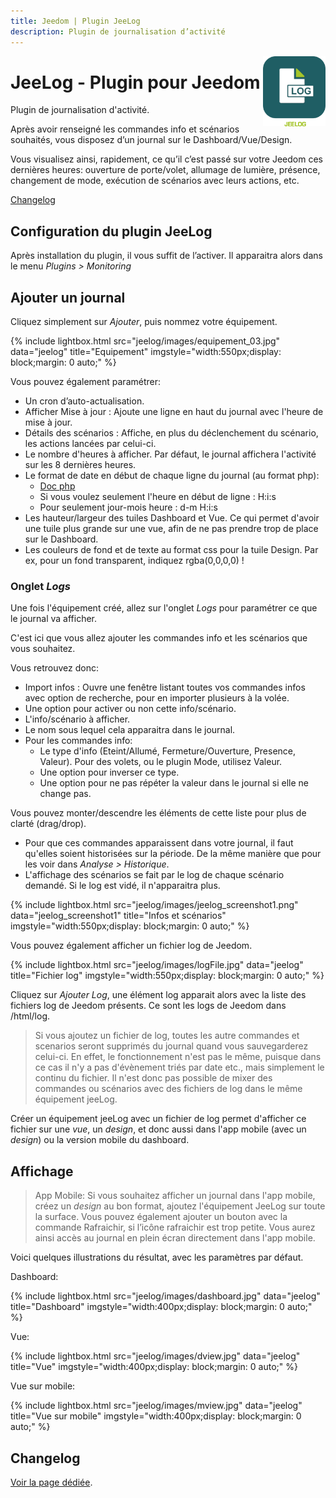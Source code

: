 ```yaml
---
title: Jeedom | Plugin JeeLog
description: Plugin de journalisation d’activité
---
```


<img align="right" src="../images/jeelog_icon.png" width="100">

# JeeLog - Plugin pour Jeedom

Plugin de journalisation d'activité.

Après avoir renseigné les commandes info et scénarios souhaités, vous disposez d’un journal sur le Dashboard/Vue/Design.

Vous visualisez ainsi, rapidement, ce qu’il c’est passé sur votre Jeedom ces dernières heures: ouverture de porte/volet, allumage de lumière, présence, changement de mode, exécution de scénarios avec leurs actions, etc.

[Changelog](changelog.md)<br />

## Configuration du plugin JeeLog

Après installation du plugin, il vous suffit de l’activer.
Il apparaitra alors dans le menu *Plugins > Monitoring*

## Ajouter un journal
Cliquez simplement sur *Ajouter*, puis nommez votre équipement.

{% include lightbox.html src="jeelog/images/equipement_03.jpg" data="jeelog" title="Equipement" imgstyle="width:550px;display: block;margin: 0 auto;" %}

Vous pouvez également paramétrer:
- Un cron d’auto-actualisation.
- Afficher Mise à jour : Ajoute une ligne en haut du journal avec l'heure de mise à jour.
- Détails des scénarios : Affiche, en plus du déclenchement du scénario, les actions lancées par celui-ci.
- Le nombre d'heures à afficher. Par défaut, le journal affichera l'activité sur les 8 dernières heures.
- Le format de date en début de chaque ligne du journal (au format php):
    - [Doc php](http://php.net/manual/fr/function.date.php)
    - Si vous voulez seulement l'heure en début de ligne : H:i:s
    - Pour seulement jour-mois heure : d-m H:i:s
- Les hauteur/largeur des tuiles Dashboard et Vue. Ce qui permet d'avoir une tuile plus grande sur une vue, afin de ne pas prendre trop de place sur le Dashboard.
- Les couleurs de fond et de texte au format css pour la tuile Design. Par ex, pour un fond transparent, indiquez rgba(0,0,0,0) !

### Onglet *Logs*

Une fois l'équipement créé, allez sur l'onglet *Logs* pour paramétrer ce que le journal va afficher.

C'est ici que vous allez ajouter les commandes info et les scénarios que vous souhaitez.

Vous retrouvez donc:
- Import infos : Ouvre une fenêtre listant toutes vos commandes infos avec option de recherche, pour en importer plusieurs à la volée.
- Une option pour activer ou non cette info/scénario.
- L'info/scénario à afficher.
- Le nom sous lequel cela apparaitra dans le journal.
- Pour les commandes info:
  - Le type d'info (Eteint/Allumé, Fermeture/Ouverture, Presence, Valeur). Pour des volets, ou le plugin Mode, utilisez Valeur.
  - Une option pour inverser ce type.
  - Une option pour ne pas répéter la valeur dans le journal si elle ne change pas.

Vous pouvez monter/descendre les éléments de cette liste pour plus de clarté (drag/drop).

- Pour que ces commandes apparaissent dans votre journal, il faut qu'elles soient historisées sur la période. De la même manière que pour les voir dans *Analyse > Historique*.
- L'affichage des scénarios se fait par le log de chaque scénario demandé. Si le log est vidé, il n'apparaitra plus.

{% include lightbox.html src="jeelog/images/jeelog_screenshot1.png" data="jeelog_screenshot1" title="Infos et scénarios" imgstyle="width:550px;display: block;margin: 0 auto;" %}

Vous pouvez également afficher un fichier log de Jeedom.

{% include lightbox.html src="jeelog/images/logFile.jpg" data="jeelog" title="Fichier log" imgstyle="width:550px;display: block;margin: 0 auto;" %}

Cliquez sur *Ajouter Log*, une élément log apparait alors avec la liste des fichiers log de Jeedom présents. Ce sont les logs de Jeedom dans /html/log.

>Si vous ajoutez un fichier de log, toutes les autre commandes et scenarios seront supprimés du journal quand vous sauvegarderez celui-ci. En effet, le fonctionnement n'est pas le même, puisque dans ce cas il n'y a pas d'évènement triés par date etc., mais simplement le continu du fichier. Il n'est donc pas possible de mixer des commandes ou scénarios avec des fichiers de log dans le même équipement jeeLog.

Créer un équipement jeeLog avec un fichier de log permet d'afficher ce fichier sur une *vue*, un *design*, et donc aussi dans l'app mobile (avec un *design*) ou la version mobile du dashboard.

## Affichage

>App Mobile: Si vous souhaitez afficher un journal dans l'app mobile, créez un *design* au bon format, ajoutez l'équipement JeeLog sur toute la surface. Vous pouvez également ajouter un bouton avec la commande Rafraichir, si l’icône rafraichir est trop petite. Vous aurez ainsi accès au journal en plein écran directement dans l'app mobile.

Voici quelques illustrations du résultat, avec les paramètres par défaut.

Dashboard:

{% include lightbox.html src="jeelog/images/dashboard.jpg" data="jeelog" title="Dashboard" imgstyle="width:400px;display: block;margin: 0 auto;" %}

Vue:

{% include lightbox.html src="jeelog/images/dview.jpg" data="jeelog" title="Vue" imgstyle="width:400px;display: block;margin: 0 auto;" %}

Vue sur mobile:

{% include lightbox.html src="jeelog/images/mview.jpg" data="jeelog" title="Vue sur mobile" imgstyle="width:400px;display: block;margin: 0 auto;" %}


## Changelog

[Voir la page dédiée](changelog.md).

